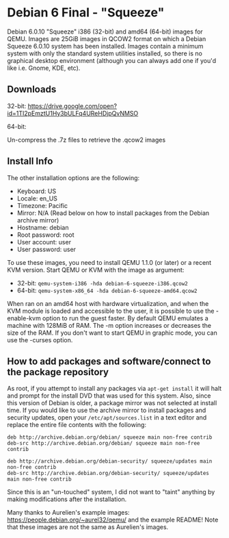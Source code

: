# Debian 6 Final - "Squeeze"

Debian 6.0.10 "Squeeze" i386 (32-bit) and amd64 (64-bit) images for QEMU. Images are 25GiB images in QCOW2 format on which a Debian Squeeze 6.0.10 system has been installed. Images contain a minimum system with only the standard system utilities installed, so there is no graphical desktop environment (although you can always add one if you'd like i.e. Gnome, KDE, etc).

## Downloads
32-bit: https://drive.google.com/open?id=1TI2pEmztU1Hy3bULFq4UReHDjpQvNMSO

64-bit:

Un-compress the .7z files to retrieve the .qcow2 images

## Install Info
The other installation options are the following:
- Keyboard:       US
- Locale:         en_US
- Timezone:       Pacific
- Mirror:         N/A (Read below on how to install packages from the Debian archive mirror)
- Hostname:       debian
- Root password:  root
- User account:   user
- User password:  user

To use these images, you need to install QEMU 1.1.0 (or later) or a recent KVM version. Start QEMU or KVM with the image as argument:
- 32-bit: `qemu-system-i386 -hda debian-6-squeeze-i386.qcow2`
- 64-bit: `qemu-system-x86_64 -hda debian-6-squeeze-amd64.qcow2`

When ran on an amd64 host with hardware virtualization, and when the KVM module is loaded and accessible to the user, it is possible to use the -enable-kvm option to run the guest faster. By default QEMU emulates a machine with 128MiB of RAM. The -m option increases or decreases the size of the RAM. If you don't want to start QEMU in graphic mode, you can use the -curses option.

## How to add packages and software/connect to the package repository
As root, if you attempt to install any packages via `apt-get install` it will halt and prompt for the install DVD that was used for this system. Also, since this version of Debian is older, a package mirror was not selected at install time. If you would like to use the archive mirror to install packages and security updates, open your `/etc/apt/sources.list` in a text editor and replace the entire file contents with the following:

```
deb http://archive.debian.org/debian/ squeeze main non-free contrib
deb-src http://archive.debian.org/debian/ squeeze main non-free contrib

deb http://archive.debian.org/debian-security/ squeeze/updates main non-free contrib
deb-src http://archive.debian.org/debian-security/ squeeze/updates main non-free contrib
```
Since this is an "un-touched" system, I did not want to "taint" anything by making modifications after the installation.

Many thanks to Aurelien's example images: https://people.debian.org/~aurel32/qemu/ and the example README! Note that these images are not the same as Aurelien's images.
